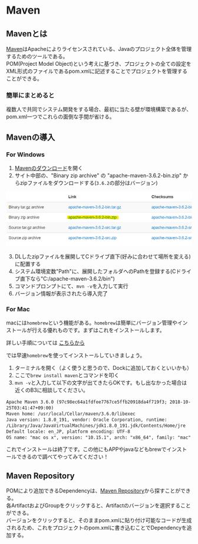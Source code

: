 # Maven

## Mavenとは

[Maven](https://maven.apache.org/)はApacheによりライセンスされている、Javaのプロジェクト全体を管理するためのツールである。<br/>
POM(Project Model Object)という考えに基づき、プロジェクトの全ての設定をXML形式のファイルであるpom.xmlに記述することでプロジェクトを管理することができる。<br/>

### 簡単にまとめると

複数人で共同でシステム開発をする場合、最初に当たる壁が環境構築であるが、pom.xml一つでこれらの面倒な手間が省ける。

## Mavenの導入

### For Windows

1. [Mavenのダウンロード](https://maven.apache.org/download.cgi)を開く
2. サイト中部の、"Binary zip archive" の "apache-maven-3.6.2-bin.zip" からzipファイルをダウンロードする(`3.6.2`の部分はバージョン)

![image1](./image/install_maven_win1.png)

3. DLしたzipファイルを展開してCドライブ直下(好みに合わせて場所を変える)に配置する
4. システム環境変数"Path"に、展開したフォルダへのPathを登録する(Cドライブ直下なら"C:/apache-maven-3.6.2/bin")
5. コマンドプロンプトにて、`mvn -v`を入力して実行
6. バージョン情報が表示されたら導入完了

### For Mac

macには`homebrew`という機能がある。`homebrew`は簡単にバージョン管理やインストールが行える優れものです。まずはこれをインストールします。  

詳しい手順については [こちらから](https://github.com/Yoshiki-Yamada/JavaSettingsDocument/blob/master/home-brew-install.md) 

では早速`homebrew`を使ってインストールしていきましょう。 
 
1. ターミナルを開く（よく使うと思うので、Dockに追加しておくといいかも）  
2. ここで`brew install maven`とコマンドを叩く  
3. `mvn -v`と入力して以下の文字が出てきたらOKです。もし出なかった場合は近くのB3に相談してください。

```
Apache Maven 3.6.0 (97c98ec64a1fdfee7767ce5ffb20918da4f719f3; 2018-10-25T03:41:47+09:00)
Maven home: /usr/local/Cellar/maven/3.6.0/libexec
Java version: 1.8.0_191, vendor: Oracle Corporation, runtime: /Library/Java/JavaVirtualMachines/jdk1.8.0_191.jdk/Contents/Home/jre
Default locale: en_JP, platform encoding: UTF-8
OS name: "mac os x", version: "10.15.1", arch: "x86_64", family: "mac"
```

これでインストールは終了です。この他にもAPPやjavaなどもbrewでインストールできるので調べてやってみてください！

## Maven Repository

POMにより追加できるDependencyは、[Maven Repository](https://mvnrepository.com/)から探すことができる。<br/>
各ArtifactおよびGroupをクリックすると、Artifactのバージョンを選択することができる。<br/>
バージョンをクリックすると、そのままpom.xmlに貼り付け可能なコードが生成されるため、これをプロジェクトのpom.xmlに書き込むことでDependencyを追加する。
